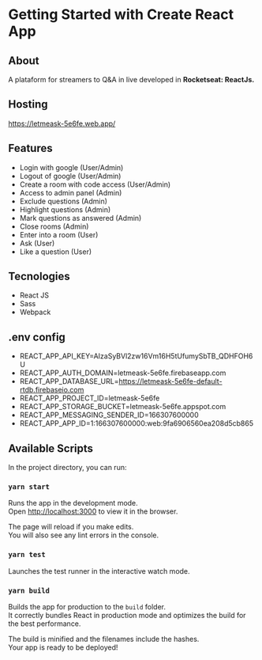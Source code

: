 
# Getting Started with Create React App

## About
A plataform for streamers to Q&A in live developed in **Rocketseat: ReactJs.**

## Hosting
https://letmeask-5e6fe.web.app/

## Features

 - Login with google (User/Admin)
 - Logout of google (User/Admin)
 - Create a room with code access (User/Admin)
 - Access to admin panel (Admin)
 - Exclude questions (Admin)
 - Highlight questions (Admin)
 - Mark questions as answered (Admin)
 - Close rooms (Admin)
 - Enter into a room (User)
 - Ask (User)
 - Like a question (User)
 
## Tecnologies
- React JS
- Sass
- Webpack

## .env config
- REACT_APP_API_KEY=AIzaSyBVl2zw16Vm16H5tUfumySbTB_QDHFOH6U
- REACT_APP_AUTH_DOMAIN=letmeask-5e6fe.firebaseapp.com
- REACT_APP_DATABASE_URL=https://letmeask-5e6fe-default-rtdb.firebaseio.com
- REACT_APP_PROJECT_ID=letmeask-5e6fe
- REACT_APP_STORAGE_BUCKET=letmeask-5e6fe.appspot.com
- REACT_APP_MESSAGING_SENDER_ID=166307600000
- REACT_APP_APP_ID=1:166307600000:web:9fa6906560ea208d5cb865

## Available Scripts

In the project directory, you can run:

### `yarn start`

Runs the app in the development mode.\
Open [http://localhost:3000](http://localhost:3000) to view it in the browser.

The page will reload if you make edits.\
You will also see any lint errors in the console.

### `yarn test`

Launches the test runner in the interactive watch mode.

### `yarn build`

Builds the app for production to the `build` folder.\
It correctly bundles React in production mode and optimizes the build for the best performance.

The build is minified and the filenames include the hashes.\
Your app is ready to be deployed!
